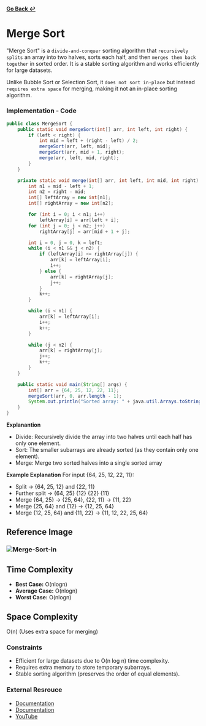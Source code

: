 #### [Go Back ↩](../README.md)

# Merge Sort

"Merge Sort" is a `divide-and-conquer` sorting algorithm that `recursively splits` an array into two halves, sorts each half, and then `merges them back together` in sorted order. It is a stable sorting algorithm and works efficiently for large datasets.

Unlike Bubble Sort or Selection Sort, it `does not sort in-place` but instead `requires extra space` for merging, making it not an in-place sorting algorithm.

### Implementation - Code

```java
public class MergeSort {
    public static void mergeSort(int[] arr, int left, int right) {
        if (left < right) {
            int mid = left + (right - left) / 2;
            mergeSort(arr, left, mid);
            mergeSort(arr, mid + 1, right);
            merge(arr, left, mid, right);
        }
    }

    private static void merge(int[] arr, int left, int mid, int right) {
        int n1 = mid - left + 1;
        int n2 = right - mid;
        int[] leftArray = new int[n1];
        int[] rightArray = new int[n2];

        for (int i = 0; i < n1; i++)
            leftArray[i] = arr[left + i];
        for (int j = 0; j < n2; j++)
            rightArray[j] = arr[mid + 1 + j];

        int i = 0, j = 0, k = left;
        while (i < n1 && j < n2) {
            if (leftArray[i] <= rightArray[j]) {
                arr[k] = leftArray[i];
                i++;
            } else {
                arr[k] = rightArray[j];
                j++;
            }
            k++;
        }

        while (i < n1) {
            arr[k] = leftArray[i];
            i++;
            k++;
        }

        while (j < n2) {
            arr[k] = rightArray[j];
            j++;
            k++;
        }
    }

    public static void main(String[] args) {
        int[] arr = {64, 25, 12, 22, 11};
        mergeSort(arr, 0, arr.length - 1);
        System.out.println("Sorted array: " + java.util.Arrays.toString(arr));
    }
}
```

**Explanantion**
-  Divide: Recursively divide the array into two halves until each half has only one element.
- Sort: The smaller subarrays are already sorted (as they contain only one element).
- Merge: Merge two sorted halves into a single sorted array

**Example Explanation**
For input {64, 25, 12, 22, 11}:

- Split → {64, 25, 12} and {22, 11}
- Further split → {64, 25} {12} {22} {11}
- Merge {64, 25} → {25, 64}, {22, 11} → {11, 22}
- Merge {25, 64} and {12} → {12, 25, 64}
- Merge {12, 25, 64} and {11, 22} → {11, 12, 22, 25, 64}

## Reference Image
### <img src="https://i.ibb.co/RGmcTR4x/Merge-Sort-in.png" alt="Merge-Sort-in" border="0">

## Time Complexity
- **Best Case:** O(nlogn)
- **Average Case:** O(nlogn)
- **Worst Case:** O(nlogn)

## Space Complexity
O(n) (Uses extra space for merging)

### Constraints 
- Efficient for large datasets due to O(n log n) time complexity.
- Requires extra memory to store temporary subarrays.
- Stable sorting algorithm (preserves the order of equal elements).

### External Resrouce
- [Documentation](https://www.geeksforgeeks.org/merge-sort/)
- [Documentation](https://www.baeldung.com/java-merge-sort)
- [YouTube](https://youtu.be/3j0SWDX4AtU?si=3t621xgECG_KPKzE)